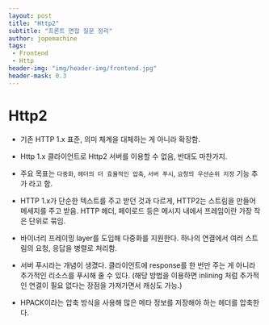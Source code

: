 ```yaml
---
layout: post
title: "Http2"
subtitle: "프론트 면접 질문 정리"
author: jopemachine
tags: 
 - Frontend
 - Http
header-img: "img/header-img/frontend.jpg"
header-mask: 0.3
---
```


# Http2

- 기존 HTTP 1.x 표준, 의미 체계을 대체하는 게 아니라 확장함.

- Http 1.x 클라이언트로 Http2 서버를 이용할 수 없음, 반대도 마찬가지.

- 주요 목표는 `다중화`, `헤더의 더 효율적인 압축`, `서버 푸시`, `요청의 우선순위 지정` 기능 추가 라고 함.

- HTTP 1.x가 단순한 텍스트를 주고 받던 것과 다르게, HTTP2는 스트림을 만들어 메세지를 주고 받음. HTTP 헤더, 페이로드 등은 메시지 내에서 프레임이란 가장 작은 단위로 묶임.

- 바이너리 프레이밍 layer를 도입해 다중화를 지원한다. 하나의 연결에서 여러 스트림의 요청, 응답을 병렬로 처리함.

- 서버 푸시라는 개념이 생겼다. 클라이언트에 response를 한 번만 주는 게 아니라 추가적인 리소스를 푸시해 줄 수 있다. (해당 방법을 이용하면 inlining 처럼 추가적인 연결이 필요 없다는 장점을 가져가면서 캐싱도 가능.)

- HPACK이라는 압축 방식을 사용해 많은 메타 정보를 저장해야 하는 헤더를 압축한다.